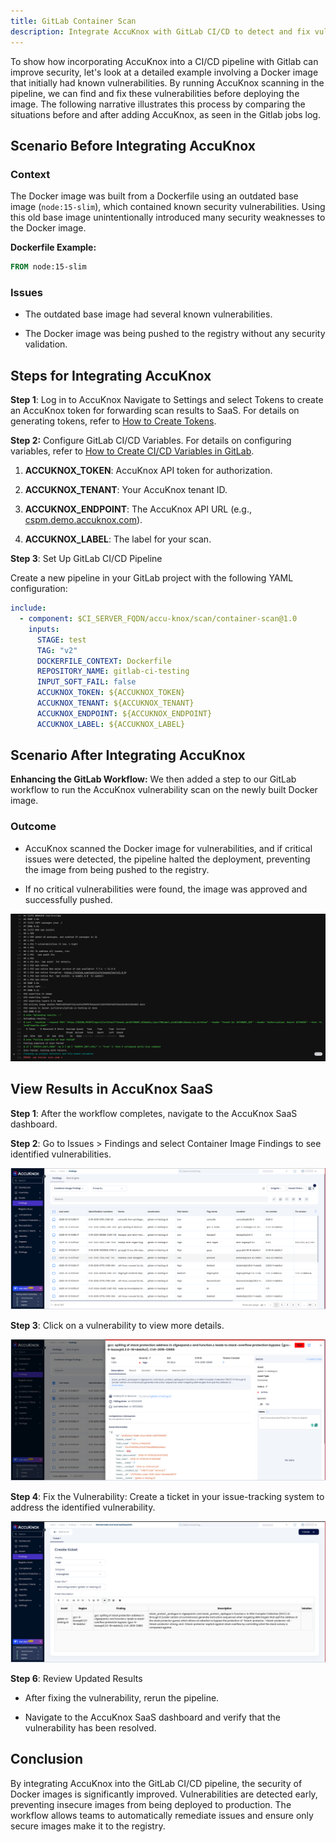 ```yaml
---
title: GitLab Container Scan
description: Integrate AccuKnox with GitLab CI/CD to detect and fix vulnerabilities in Docker images before deployment from code to cloud.
---
```


To show how incorporating AccuKnox into a CI/CD pipeline with Gitlab can improve security, let's look at a detailed example involving a Docker image that initially had known vulnerabilities. By running AccuKnox scanning in the pipeline, we can find and fix these vulnerabilities before deploying the image. The following narrative illustrates this process by comparing the situations before and after adding AccuKnox, as seen in the Gitlab jobs log.

## Scenario Before Integrating AccuKnox

### **Context**

The Docker image was built from a Dockerfile using an outdated base image (`node:15-slim`), which contained known security vulnerabilities. Using this old base image unintentionally introduced many security weaknesses to the Docker image.

**Dockerfile Example:**

```Dockerfile
FROM node:15-slim
```

### **Issues**

- The outdated base image had several known vulnerabilities.

- The Docker image was being pushed to the registry without any security validation.

## Steps for Integrating AccuKnox

**Step 1**: Log in to AccuKnox Navigate to Settings and select Tokens to create an AccuKnox token for forwarding scan results to SaaS. For details on generating tokens, refer to [How to Create Tokens](https://help.accuknox.com/how-to/how-to-create-tokens/?h=token "https://help.accuknox.com/how-to/how-to-create-tokens/?h=token").

**Step 2:** Configure GitLab CI/CD Variables. For details on configuring variables, refer to [How to Create CI/CD Variables in GitLab](https://docs.gitlab.com/ee/ci/variables/ "https://docs.gitlab.com/ee/ci/variables/").

1. **ACCUKNOX_TOKEN**: AccuKnox API token for authorization.

2. **ACCUKNOX_TENANT**: Your AccuKnox tenant ID.

3. **ACCUKNOX_ENDPOINT**: The AccuKnox API URL (e.g., [cspm.demo.accuknox.com](http://cspm.demo.accuknox.com/ "http://cspm.demo.accuknox.com/")).

4. **ACCUKNOX_LABEL**: The label for your scan.

**Step 3**: Set Up GitLab CI/CD Pipeline

Create a new pipeline in your GitLab project with the following YAML configuration:

```yaml
include:
  - component: $CI_SERVER_FQDN/accu-knox/scan/container-scan@1.0
    inputs:
      STAGE: test
      TAG: "v2"
      DOCKERFILE_CONTEXT: Dockerfile
      REPOSITORY_NAME: gitlab-ci-testing
      INPUT_SOFT_FAIL: false
      ACCUKNOX_TOKEN: ${ACCUKNOX_TOKEN}
      ACCUKNOX_TENANT: ${ACCUKNOX_TENANT}
      ACCUKNOX_ENDPOINT: ${ACCUKNOX_ENDPOINT}
      ACCUKNOX_LABEL: ${ACCUKNOX_LABEL}
```

## Scenario After Integrating AccuKnox

**Enhancing the GitLab Workflow:** We then added a step to our GitLab workflow to run the AccuKnox vulnerability scan on the newly built Docker image.

### **Outcome**

- AccuKnox scanned the Docker image for vulnerabilities, and if critical issues were detected, the pipeline halted the deployment, preventing the image from being pushed to the registry.

- If no critical vulnerabilities were found, the image was approved and successfully pushed.

![image-20250113-053137.png](./images/gitlab-container-scan/1.png)

## View Results in AccuKnox SaaS

**Step 1**: After the workflow completes, navigate to the AccuKnox SaaS dashboard.

**Step 2**: Go to Issues > Findings and select Container Image Findings to see identified vulnerabilities.

![image-20250113-053332.png](./images/gitlab-container-scan/2.png)

**Step 3**: Click on a vulnerability to view more details.

![image-20250113-053452.png](./images/gitlab-container-scan/3.png)

**Step 4**: Fix the Vulnerability: Create a ticket in your issue-tracking system to address the identified vulnerability.

![image-20250113-054209.png](./images/gitlab-container-scan/4.png)

**Step 6**: Review Updated Results

- After fixing the vulnerability, rerun the pipeline.

- Navigate to the AccuKnox SaaS dashboard and verify that the vulnerability has been resolved.

## **Conclusion**

By integrating AccuKnox into the GitLab CI/CD pipeline, the security of Docker images is significantly improved. Vulnerabilities are detected early, preventing insecure images from being deployed to production. The workflow allows teams to automatically remediate issues and ensure only secure images make it to the registry.
